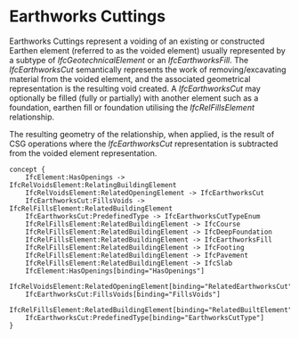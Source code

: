 Earthworks Cuttings
===================

Earthworks Cuttings represent a voiding of an existing or constructed Earthen element (referred to as the voided element) usually represented by a subtype of _IfcGeotechnicalElement_ or an _IfcEarthworksFill_. The _IfcEarthworksCut_ semantically represents the work of removing/excavating material from the voided element, and the associated geometrical representation is the resulting void created. A _IfcEarthworksCut_ may optionally be filled (fully or partially) with another element such as a foundation, earthen fill or foundation utilising the _IfcRelFillsElement_ relationship.

The resulting geometry of the relationship, when applied, is the result of CSG operations where the _IfcEarthworksCut_ representation is subtracted from the voided element representation.

```
concept {
    IfcElement:HasOpenings -> IfcRelVoidsElement:RelatingBuildingElement
    IfcRelVoidsElement:RelatedOpeningElement -> IfcEarthworksCut
    IfcEarthworksCut:FillsVoids -> IfcRelFillsElement:RelatedBuildingElement
    IfcEarthworksCut:PredefinedType -> IfcEarthworksCutTypeEnum
    IfcRelFillsElement:RelatedBuildingElement -> IfcCourse
    IfcRelFillsElement:RelatedBuildingElement -> IfcDeepFoundation
    IfcRelFillsElement:RelatedBuildingElement -> IfcEarthworksFill
    IfcRelFillsElement:RelatedBuildingElement -> IfcFooting
    IfcRelFillsElement:RelatedBuildingElement -> IfcPavement
    IfcRelFillsElement:RelatedBuildingElement -> IfcSlab
    IfcElement:HasOpenings[binding="HasOpenings"]
    IfcRelVoidsElement:RelatedOpeningElement[binding="RelatedEarthworksCut"]
    IfcEarthworksCut:FillsVoids[binding="FillsVoids"]
    IfcRelFillsElement:RelatedBuildingElement[binding="RelatedBuiltElement"]
    IfcEarthworksCut:PredefinedType[binding="EarthworksCutType"]
}
```
